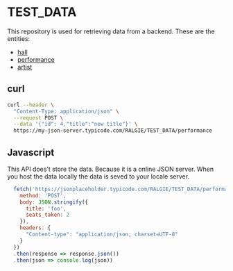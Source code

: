 # TEST_DATA

This repository is used for retrieving data from a backend. These are the entities:
* [hall](https://my-json-server.typicode.com/RALGIE/TEST_DATA/hall)  
* [performance](https://my-json-server.typicode.com/RALGIE/TEST_DATA/performance)
* [artist](https://my-json-server.typicode.com/RALGIE/TEST_DATA/artist)

## curl

```bash
curl --header \
  "Content-Type: application/json" \
  --request POST \
  --data '{"id": 4,"title":"new title"}' \
  https://my-json-server.typicode.com/RALGIE/TEST_DATA/performance

```

## Javascript

This API does't store the data. Because it is a online JSON server. When you host the data locally the data is seved to your locale server.

```javascript
  fetch('https://jsonplaceholder.typicode.com/RALGIE/TEST_DATA/performance', {
    method: 'POST',
    body: JSON.stringify({
      title: 'foo',
      seats_taken: 2
    }),
    headers: {
      "Content-type": "application/json; charset=UTF-8"
    }
  })
  .then(response => response.json())
  .then(json => console.log(json))
  ```
